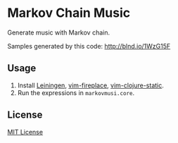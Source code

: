 # Markov Chain Music

Generate music with Markov chain.

Samples generated by this code: http://blnd.io/1WzG15F

## Usage

1. Install [Leiningen](http://leiningen.org/), [vim-fireplace](https://github.com/tpope/vim-fireplace), [vim-clojure-static](https://github.com/guns/vim-clojure-static).
1. Run the expressions in `markovmusi.core`.

## License

[MIT License](http://pm5.mit-license.org)
